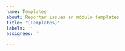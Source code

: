 ```yaml
---
name: Templates
about: Reportar issues en módulo templates
title: "[Templates]"
labels: ''
assignees: ''

---
```




